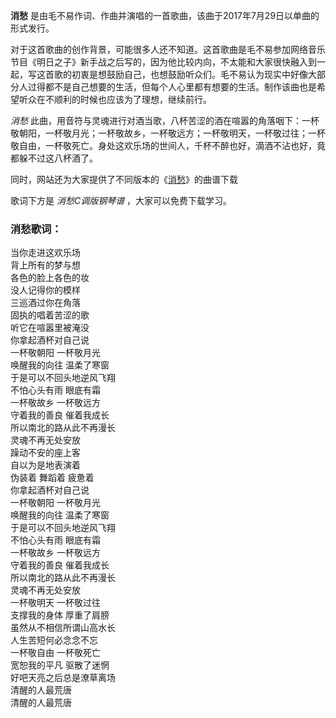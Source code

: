

**消愁** 是由毛不易作词、作曲并演唱的一首歌曲，该曲于2017年7月29日以单曲的形式发行。

对于这首歌曲的创作背景，可能很多人还不知道。这首歌曲是毛不易参加网络音乐节目《明日之子》新手战之后写的，因为他比较内向，不太能和大家很快融入到一起，写这首歌的初衷是想鼓励自己，也想鼓励听众们。毛不易认为现实中好像大部分人过得都不是自己想要的生活，但每个人心里都有想要的生活。制作该曲也是希望听众在不顺利的时候也应该为了理想，继续前行。

_消愁_
此曲，用音符与灵魂进行对酒当歌，八杯苦涩的酒在喧嚣的角落咽下：一杯敬朝阳，一杯敬月光；一杯敬故乡，一杯敬远方；一杯敬明天，一杯敬过往；一杯敬自由，一杯敬死亡。身处这欢乐场的世间人，千杯不醉也好，滴酒不沾也好，竟都躲不过这八杯酒了。

同时，网站还为大家提供了不同版本的《[消愁](Music-8612-消愁-毛不易.html "消愁")》的曲谱下载

歌词下方是 _消愁C调版钢琴谱_ ，大家可以免费下载学习。

### 消愁歌词：

当你走进这欢乐场  
背上所有的梦与想  
各色的脸上各色的妆  
没人记得你的模样  
三巡酒过你在角落  
固执的唱着苦涩的歌  
听它在喧嚣里被淹没  
你拿起酒杯对自己说  
一杯敬朝阳 一杯敬月光  
唤醒我的向往 温柔了寒窗  
于是可以不回头地逆风飞翔  
不怕心头有雨 眼底有霜  
一杯敬故乡 一杯敬远方  
守着我的善良 催着我成长  
所以南北的路从此不再漫长  
灵魂不再无处安放  
躁动不安的座上客  
自以为是地表演着  
伪装着 舞蹈着 疲惫着  
你拿起酒杯对自己说  
一杯敬朝阳 一杯敬月光  
唤醒我的向往 温柔了寒窗  
于是可以不回头地逆风飞翔  
不怕心头有雨 眼底有霜  
一杯敬故乡 一杯敬远方  
守着我的善良 催着我成长  
所以南北的路从此不再漫长  
灵魂不再无处安放  
一杯敬明天 一杯敬过往  
支撑我的身体 厚重了肩膀  
虽然从不相信所谓山高水长  
人生苦短何必念念不忘  
一杯敬自由 一杯敬死亡  
宽恕我的平凡 驱散了迷惘  
好吧天亮之后总是潦草离场  
清醒的人最荒唐  
清醒的人最荒唐


